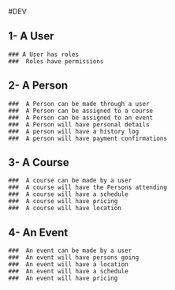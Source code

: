 #DEV

## 1- A User
	### A User has roles
	###  Roles have permissions
## 2- A Person
	###  A Person can be made through a user
	###  A Person can be assigned to a course
	###  A Person can be assigned to an event
	###  A Person will have personal details
	###  A person will have a history log
	###  A person will have payment confirmations
##  3- A Course
	###  A course can be made by a user
	###  A course will have the Persons attending
	###  A course will have a schedule
	###  A course will have pricing
	###  A course will have location 
## 4- An Event
	###  An event can be made by a user
	###  An event will have persons going
	###  An event will have a location
	###  An event will have a schedule
	###  An event will have pricing 
